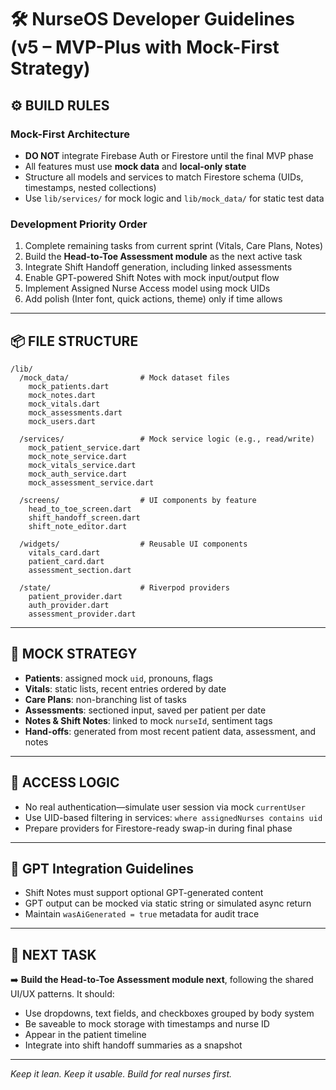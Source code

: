 
# 🛠️ NurseOS Developer Guidelines (v5 – MVP-Plus with Mock-First Strategy)

## ⚙️ BUILD RULES

### Mock-First Architecture
- **DO NOT** integrate Firebase Auth or Firestore until the final MVP phase
- All features must use **mock data** and **local-only state**
- Structure all models and services to match Firestore schema (UIDs, timestamps, nested collections)
- Use `lib/services/` for mock logic and `lib/mock_data/` for static test data

### Development Priority Order
1. Complete remaining tasks from current sprint (Vitals, Care Plans, Notes)
2. Build the **Head-to-Toe Assessment module** as the next active task
3. Integrate Shift Handoff generation, including linked assessments
4. Enable GPT-powered Shift Notes with mock input/output flow
5. Implement Assigned Nurse Access model using mock UIDs
6. Add polish (Inter font, quick actions, theme) only if time allows

---

## 📦 FILE STRUCTURE

```
/lib/
  /mock_data/                # Mock dataset files
    mock_patients.dart
    mock_notes.dart
    mock_vitals.dart
    mock_assessments.dart
    mock_users.dart

  /services/                 # Mock service logic (e.g., read/write)
    mock_patient_service.dart
    mock_note_service.dart
    mock_vitals_service.dart
    mock_auth_service.dart
    mock_assessment_service.dart

  /screens/                  # UI components by feature
    head_to_toe_screen.dart
    shift_handoff_screen.dart
    shift_note_editor.dart

  /widgets/                  # Reusable UI components
    vitals_card.dart
    patient_card.dart
    assessment_section.dart

  /state/                    # Riverpod providers
    patient_provider.dart
    auth_provider.dart
    assessment_provider.dart
```

---

## 🧪 MOCK STRATEGY

- **Patients**: assigned mock `uid`, pronouns, flags
- **Vitals**: static lists, recent entries ordered by date
- **Care Plans**: non-branching list of tasks
- **Assessments**: sectioned input, saved per patient per date
- **Notes & Shift Notes**: linked to mock `nurseId`, sentiment tags
- **Hand-offs**: generated from most recent patient data, assessment, and notes

---

## 🔐 ACCESS LOGIC

- No real authentication—simulate user session via mock `currentUser`
- Use UID-based filtering in services: `where assignedNurses contains uid`
- Prepare providers for Firestore-ready swap-in during final phase

---

## 🧠 GPT Integration Guidelines

- Shift Notes must support optional GPT-generated content
- GPT output can be mocked via static string or simulated async return
- Maintain `wasAiGenerated = true` metadata for audit trace

---

## 🚀 NEXT TASK

➡️ **Build the Head-to-Toe Assessment module next**, following the shared UI/UX patterns. It should:
- Use dropdowns, text fields, and checkboxes grouped by body system
- Be saveable to mock storage with timestamps and nurse ID
- Appear in the patient timeline
- Integrate into shift handoff summaries as a snapshot

---

*Keep it lean. Keep it usable. Build for real nurses first.*

